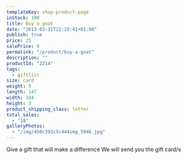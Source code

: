 ```yaml
---
templateKey: shop-product-page
inStock: 100
title: Buy a goat
date: "2013-03-31T22:29:41+01:00"
publish: true
price: 25
salePrice: 0
permalink: "/product/buy-a-goat"
description: ""
productId: "2214"
tags:
  - giftlist
size: card
weight: 9
length: 147
width: 104
height: 3
product_shipping_class: letter
total_sales:
  - "18"
galleryPhotos:
  - "/img/4b0c392c5c444img_5046.jpg"
---
```


Give a gift that will make a difference We will send you the gift card/s
